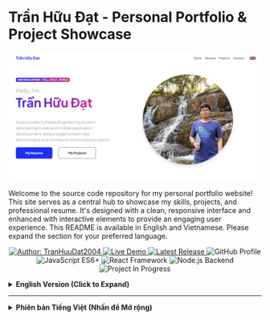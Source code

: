 # Trần Hữu Đạt - Personal Portfolio & Project Showcase

![Trần Hữu Đạt Portfolio Banner](assets/profile.PNG) <!-- THAY THẾ bằng ảnh chụp màn hình trang chủ portfolio của bạn -->

Welcome to the source code repository for my personal portfolio website! This site serves as a central hub to showcase my skills, projects, and professional resume. It's designed with a clean, responsive interface and enhanced with interactive elements to provide an engaging user experience.
This README is available in English and Vietnamese. Please expand the section for your preferred language.



<p align="center">
  <a href="https://github.com/TranHuuDat2004" target="_blank">
    <img src="https://img.shields.io/badge/Author-TranHuuDat2004-blue?style=for-the-badge&logo=github" alt="Author: TranHuuDat2004"/>
  </a>
  <a href="https://tranhuudat2004.github.io/" target="_blank">
    <img src="https://img.shields.io/badge/Live-Demo-brightgreen?style=for-the-badge&logo=google-chrome" alt="Live Demo"/>
  </a>
  <a href="https://github.com/TranHuuDat2004/tranhuudat2004.github.io/releases/latest" target="_blank">
    <img src="https://img.shields.io/github/v/release/TranHuuDat2004/tranhuudat2004.github.io?style=for-the-badge&logo=github" alt="Latest Release"/>
  </a>

  <!-- GitHub Profile -->
<img src="https://img.shields.io/badge/GitHub-TranHuuDat2004-informational?style=flat&logo=github&logoColor=white" alt="GitHub Profile"/>

<!-- JavaScript Skill -->
<img src="https://img.shields.io/badge/JavaScript-ES6+-yellow?style=flat&logo=javascript&logoColor=black" alt="JavaScript ES6+"/>

<!-- React Framework -->
<img src="https://img.shields.io/badge/React-Framework-61DAFB?style=flat&logo=react&logoColor=black" alt="React Framework"/>
<!-- (61DAFB là màu xanh của React, chữ đen cho dễ đọc) -->

<!-- Node.js -->
<img src="https://img.shields.io/badge/Node.js-Backend-339933?style=flat&logo=nodedotjs&logoColor=white" alt="Node.js Backend"/>

<!-- Custom Badge -->
<img src="https://img.shields.io/badge/Project%20Status-In%20Progress-orange?style=flat&logo=visualstudiocode&logoColor=white" alt="Project In Progress"/>
</p>


<details>
<summary><strong>English Version (Click to Expand)</strong></summary>

## ✨ Key Features

This portfolio website incorporates several key features:

*   **Comprehensive Multi-Page Layout:**
    *   **🏠 Home (`index.html`):** A welcoming landing page introducing myself, highlighting key skills through an interactive grid, and providing an overview of my capabilities.
    *   **📄 Resume (`resume.html`):** A detailed presentation of my professional experience, educational background, and notable achievements.
    *   **💡 Projects (`projects.html`):** A categorized showcase of my software development projects, complete with descriptions, tech stacks, and direct links to live demos and GitHub repositories. This page dynamically fetches project data from the GitHub API.
    *   **✉️ Contact (`contact.html`):** A user-friendly contact form (powered by SB Forms - *API token setup required for full functionality*) alongside direct contact information.
*   **🖱️ Interactive Custom Cursor:** A unique, custom-designed mouse cursor that follows user movement across all pages. It features dynamically cycling text (with fade-in/fade-out animations) that is **contextually tailored to each specific page** (Home, Resume, Projects, Contact), offering relevant greetings or information. The cursor also changes appearance when hovering over interactive elements.
*   **🌐 Bilingual Support (English/Vietnamese):** Users can seamlessly switch website content between English and Vietnamese using an intuitive language switcher located in the navigation bar. Language preferences are saved locally for a consistent experience.
*   **📱 Responsive Design:** Built with Bootstrap 5, ensuring the website adapts beautifully and functions optimally across various screen sizes, including desktops, tablets, and mobile devices.
*   **🛠️ Interactive Skills Display:** Technical skills are presented in an engaging, interactive grid format on the Home and Resume pages, where hovering reveals more information via the custom cursor.

## 🛠️ Technology Stack

This portfolio is built using a combination of modern front-end technologies:

*   **HTML5:** Semantic markup for structuring the content of all pages.
*   **CSS3:** Custom styling for visual appeal, layout management (Flexbox, Grid), and animations.
    *   **Bootstrap 5:** Leveraged for its robust responsive grid system, pre-styled UI components, and utility classes.
*   **JavaScript (ES6+):** Powers all dynamic functionalities:
    *   **Custom Cursor Logic:** Manages cursor movement, text cycling with fade effects, and context-aware text display (embedded in each HTML page).
    *   **Bilingual System:** Dynamically loads and applies language translations to page content.
    *   **GitHub API Integration (`js/github.js`):** Fetches and renders project information on the "Projects" page.
    *   **UI Interactions:** Handles events for the language switcher, interactive grids, and other dynamic elements.
*   **External Libraries & APIs:**
    *   [Bootstrap Icons](https://icons.getbootstrap.com/)
    *   [Google Fonts (Plus Jakarta Sans)](https://fonts.google.com/specimen/Plus+Jakarta+Sans)
    *   [SB Forms](https://startbootstrap.com/solution/contact-forms) (for the contact form - *API token required*)
    *   [GitHub API](https://docs.github.com/en/rest) (for project data)
*   **Hosting:** Deployed as a static website via [GitHub Pages](https://pages.github.com/).


## 🚀 How to View / Local Setup

1.  **Live Site:**
    *   The portfolio is best viewed live at: [https://tranhuudat2004.github.io/](https://tranhuudat2004.github.io/)

2.  **Local Setup:**
    *   Clone this repository:
        ```bash
        git clone https://github.com/TranHuuDat2004/tranhuudat2004.github.io.git
        ```
        *(Replace with your actual repository URL if it's different)*
    *   Navigate into the cloned directory:
        ```bash
        cd tranhuudat2004.github.io
        ```
    *   Open any of the `.html` files (e.g., `index.html`) directly in your preferred web browser. No compilation or build steps are necessary as this is a static website.

    *   **Important Note for Contact Form:** The contact form on `contact.html` uses SB Forms. For it to send emails, you must:
        1.  Sign up at [https://startbootstrap.com/solution/contact-forms](https://startbootstrap.com/solution/contact-forms).
        2.  Obtain your unique API token.
        3.  Replace the placeholder `API_TOKEN_CUA_BAN` in the `data-sb-form-api-token` attribute of the `<form>` tag in `contact.html` with your actual token.

## 💡 Development Insights & Customizations

*   **Contextual Cursor Text:** The custom cursor's text changes based on the page being viewed, providing relevant, cycling messages. This is achieved by defining unique `autoTexts` arrays within the JavaScript embedded in each HTML page.
*   **Dynamic Language Switching:** A JavaScript-driven system allows users to toggle between English and Vietnamese content. The selected language is persisted in `localStorage`.
*   **GitHub Projects Showcase:** The `projects.html` page leverages the GitHub API to automatically fetch and display public repositories as project cards.

## 🌟 Future Enhancements (Ideas)

*   Implement a dark mode/light mode toggle.
*   Add a dedicated blog section.
*   Further optimize image loading and performance.

## 👤 Author & Contact

*   **Trần Hữu Đạt**
    *   **GitHub:** [@TranHuuDat2004](https://github.com/TranHuuDat2004)
    *   **LinkedIn:** [linkedin.com/in/tranhuudat2004](https://linkedin.com/in/tranhuudat2004) <!-- Full link -->
    *   **Email:** `huudat.peashooer@gmail.com`

---

<p align="center">
  Thank you for exploring my portfolio and its source code! Feel free to connect.
</p>

</details>

---

<details>
<summary><strong>Phiên bản Tiếng Việt (Nhấn để Mở rộng)</strong></summary>

## ✨ Các Tính năng Chính

Trang web portfolio này tích hợp một số tính năng chính:

*   **Bố cục Đa trang Toàn diện:**
    *   **🏠 Trang chủ (`index.html`):** Giới thiệu bản thân, làm nổi bật các kỹ năng chính thông qua một lưới tương tác và cung cấp cái nhìn tổng quan về khả năng của tôi.
    *   **📄 Hồ sơ (`resume.html`):** Trình bày chi tiết về kinh nghiệm chuyên môn, quá trình học vấn và những thành tích đáng chú ý.
    *   **💡 Dự án (`projects.html`):** Giới thiệu các dự án phát triển phần mềm của tôi theo danh mục, kèm theo mô tả, ngăn xếp công nghệ và liên kết trực tiếp đến demo trực tuyến cũng như kho lưu trữ GitHub. Trang này tự động tải dữ liệu dự án từ GitHub API.
    *   **✉️ Liên hệ (`contact.html`):** Một biểu mẫu liên hệ thân thiện với người dùng (sử dụng SB Forms - *cần thiết lập API token để hoạt động đầy đủ*) cùng với thông tin liên hệ trực tiếp.
*   **🖱️ Con trỏ Chuột Tùy chỉnh Tương tác:** Một con trỏ chuột được thiết kế tùy chỉnh độc đáo, theo dõi chuyển động của người dùng trên tất cả các trang. Nó hiển thị văn bản thay đổi động (với hiệu ứng fade-in/fade-out) được **điều chỉnh theo ngữ cảnh cho từng trang cụ thể** (Trang chủ, Hồ sơ, Dự án, Liên hệ), cung cấp các thông điệp chào mừng hoặc thông tin liên quan. Con trỏ cũng thay đổi giao diện khi di chuột qua các yếu tố tương tác.
*   **🌐 Hỗ trợ Song ngữ (Tiếng Anh/Tiếng Việt):** Người dùng có thể chuyển đổi liền mạch nội dung trang web giữa tiếng Anh và tiếng Việt bằng cách sử dụng bộ chọn ngôn ngữ trực quan trên thanh điều hướng. Tùy chọn ngôn ngữ được lưu cục bộ để mang lại trải nghiệm nhất quán.
*   **📱 Thiết kế Đáp ứng (Responsive):** Được xây dựng với Bootstrap 5, đảm bảo trang web hiển thị đẹp mắt và hoạt động tối ưu trên nhiều kích thước màn hình khác nhau, bao gồm máy tính để bàn, máy tính bảng và thiết bị di động.
*   **🛠️ Hiển thị Kỹ năng Tương tác:** Các kỹ năng kỹ thuật được trình bày dưới dạng lưới tương tác hấp dẫn trên trang Chủ và Hồ sơ, nơi việc di chuột qua sẽ hiển thị thêm thông tin thông qua con trỏ tùy chỉnh.

## 🛠️ Ngăn xếp Công nghệ

Portfolio này được xây dựng bằng sự kết hợp của các công nghệ front-end hiện đại:

*   **HTML5:** Đánh dấu ngữ nghĩa để cấu trúc nội dung của tất cả các trang.
*   **CSS3:** Tạo kiểu tùy chỉnh cho giao diện, quản lý bố cục (Flexbox, Grid) và hiệu ứng động.
    *   **Bootstrap 5:** Được tận dụng cho hệ thống lưới đáp ứng mạnh mẽ, các thành phần UI được tạo kiểu sẵn và các lớp tiện ích.
*   **JavaScript (ES6+):** Cung cấp năng lượng cho tất cả các chức năng động:
    *   **Logic Con trỏ Tùy chỉnh:** Quản lý chuyển động của con trỏ, thay đổi văn bản theo chu kỳ với hiệu ứng mờ dần và hiển thị văn bản theo ngữ cảnh (được nhúng trong từng trang HTML).
    *   **Hệ thống Song ngữ:** Tải và áp dụng các bản dịch ngôn ngữ động cho nội dung trang.
    *   **Tích hợp GitHub API (`js/github.js`):** Tìm nạp và hiển thị thông tin dự án trên trang "Dự án".
    *   **Tương tác UI:** Xử lý các sự kiện cho bộ chọn ngôn ngữ, lưới tương tác và các yếu tố động khác.
*   **Thư viện & API Bên ngoài:**
    *   [Bootstrap Icons](https://icons.getbootstrap.com/)
    *   [Google Fonts (Plus Jakarta Sans)](https://fonts.google.com/specimen/Plus+Jakarta+Sans)
    *   [SB Forms](https://startbootstrap.com/solution/contact-forms) (cho biểu mẫu liên hệ - *yêu cầu API token*)
    *   [GitHub API](https://docs.github.com/en/rest) (cho dữ liệu dự án)
*   **Hosting:** Được triển khai dưới dạng trang web tĩnh thông qua [GitHub Pages](https://pages.github.com/).

## 🚀 Cách Xem / Thiết lập Cục bộ

1.  **Trang Trực tuyến:**
    *   Cách dễ nhất để xem portfolio là truy cập trang trực tuyến tại: [https://tranhuudat2004.github.io/](https://tranhuudat2004.github.io/)

2.  **Thiết lập Cục bộ:**
    *   Sao chép kho lưu trữ này:
        ```bash
        git clone https://github.com/TranHuuDat2004/tranhuudat2004.github.io.git
        ```
        *(Thay thế bằng URL kho lưu trữ thực tế của bạn nếu khác)*
    *   Điều hướng vào thư mục dự án vừa sao chép:
        ```bash
        cd tranhuudat2004.github.io
        ```
    *   Mở bất kỳ tệp `.html` nào (ví dụ: `index.html`) trực tiếp bằng trình duyệt web của bạn. Không cần các bước build đặc biệt vì đây là một trang web tĩnh.

    *   **Lưu ý Quan trọng cho Biểu mẫu Liên hệ:** Biểu mẫu liên hệ trên `contact.html` sử dụng SB Forms. Để nó hoạt động gửi email, bạn phải:
        1.  Đăng ký tại [https://startbootstrap.com/solution/contact-forms](https://startbootstrap.com/solution/contact-forms).
        2.  Lấy API token duy nhất của bạn.
        3.  Thay thế placeholder `API_TOKEN_CUA_BAN` trong thuộc tính `data-sb-form-api-token` của thẻ `<form>` trong `contact.html` bằng token thực tế của bạn.

## 💡 Điểm Nổi bật & Tùy chỉnh Phát triển

*   **Văn bản Con trỏ theo Ngữ cảnh:** Văn bản của con trỏ tùy chỉnh thay đổi dựa trên trang đang xem, cung cấp các thông điệp theo chu kỳ liên quan. Điều này đạt được bằng cách định nghĩa các mảng `autoTexts` duy nhất trong JavaScript được nhúng trong mỗi trang HTML.
*   **Chuyển đổi Ngôn ngữ Động:** Một hệ thống dựa trên JavaScript cho phép người dùng chuyển đổi giữa nội dung tiếng Anh và tiếng Việt. Ngôn ngữ được chọn sẽ được lưu trong `localStorage`.
*   **Giới thiệu Dự án từ GitHub:** Trang `projects.html` tận dụng GitHub API để tự động tải và hiển thị các kho lưu trữ GitHub công khai của tôi dưới dạng các thẻ dự án tương tác.

## 🌟 Các Cải tiến Tiềm năng (Ý tưởng)

*   Thêm chức năng chuyển đổi chế độ tối/sáng.
*   Tích hợp một mục blog riêng.
*   Tối ưu hóa thêm việc tải hình ảnh và hiệu suất.

## 👤 Tác giả & Liên hệ

*   **Trần Hữu Đạt**
    *   **GitHub:** [@TranHuuDat2004](https://github.com/TranHuuDat2004)
    *   **LinkedIn:** [linkedin.com/in/tranhuudat2004](https://linkedin.com/in/tranhuudat2004) <!-- Link đầy đủ -->
    *   **Email:** `huudat.peashooer@gmail.com`

---

<p align="center">
  Cảm ơn bạn đã ghé thăm portfolio và mã nguồn của tôi! Rất vui được kết nối.
</p>

</details>